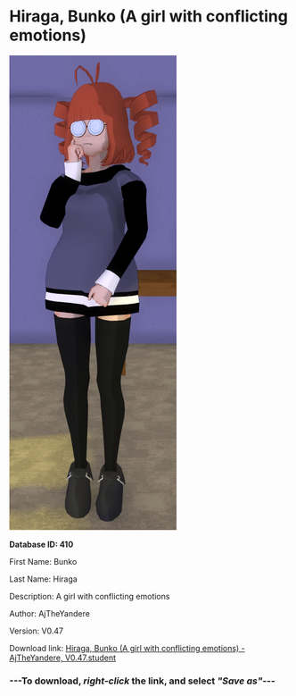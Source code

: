 # Hiraga, Bunko (A girl with conflicting emotions)

<img src="https://raw.githubusercontent.com/Arbiter1223/Daigaku-Gurashi-Custom-Students/master/Students/Files/Hiraga%2C%20Bunko%20(A%20girl%20with%20conflicting%20emotions).png" title="Hiraga, Bunko (A girl with conflicting emotions) - AjTheYandere, V0.47">

**Database ID: 410**

First Name: Bunko

Last Name: Hiraga

Description: A girl with conflicting emotions

Author: AjTheYandere

Version: V0.47

Download link: <a href="https://raw.githubusercontent.com/Arbiter1223/Daigaku-Gurashi-Custom-Students/master/Students/Files/Hiraga%2C%20Bunko%20(A%20girl%20with%20conflicting%20emotions)%20-%20AjTheYandere%2C%20V0.47.student">Hiraga, Bunko (A girl with conflicting emotions) - AjTheYandere, V0.47.student</a>

### ---**To download, _right-click_ the link, and select _"Save as"_**---
